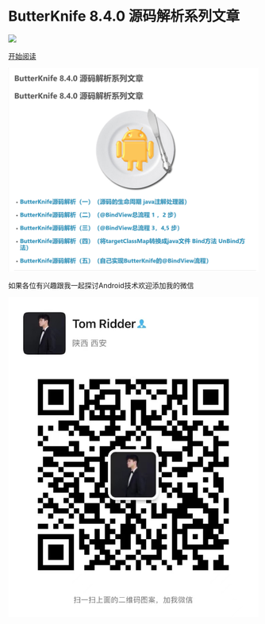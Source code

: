 # ButterKnife 8.4.0 源码解析系列文章

![](https://jakewharton.github.io/butterknife/static/logo.png)

[开始阅读](https://tomridder.github.io/2022/02/04/ButterKnife-8-4-0-%E6%BA%90%E7%A0%81%E8%A7%A3%E6%9E%90%E7%B3%BB%E5%88%97%E6%96%87%E7%AB%A0/)

![](https://github.com/tomridder/ButterKnife-8.4.0-/blob/main/BK%E7%9B%AE%E5%BD%95.png )

如果各位有兴趣跟我一起探讨Android技术欢迎添加我的微信

![](https://github.com/tomridder/ButterKnife-8.4.0-/blob/main/wechat.jpg)
